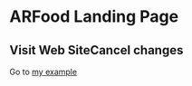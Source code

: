 # ARFood Landing Page

## Visit Web SiteCancel changes
Go to [my example](https://threejs-journey-3-dt-ext.vercel.app/)

